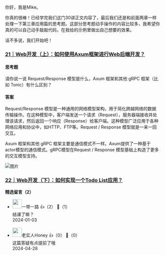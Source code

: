 你好，我是Mike。

你真的很棒！已经学完我们这门30讲正文内容了，最后我们还是和前面两章一样处理一下第三章应用篇的思考题。这部分思考题动手操作的内容比较多，我希望你真的可以自己动手敲敲代码，在我给的示例里做出自己想要的效果。

话不多说，我们开始吧！

### [21｜Web开发（上）：如何使用Axum框架进行Web后端开发？](https://time.geekbang.org/column/article/733433)

#### 思考题

请你说一说 Request/Response 模型是什么，Axum 框架和其他 gRPC 框架（比如 Tonic）有什么区别？

#### 答案

Request/Response 模型是一种通用的网络模型架构，用于简化跨越网络的数据传输操作。在这种模型中，客户端发送一个请求（Request），服务器端接收并处理该请求，然后返回一个响应（Response）给客户端。这种模型广泛应用于各种网络应用和协议中，如HTTP、FTP等。Request / Response 模型就是一来一回交互。

Axum 框架和其他 gRPC 框架主要是通信模式不一样。Axum提供了一种基于actor模型的通信模式。gRPC模型在Request / Response 模型基础上构造了更多的交互模型支持。

![图片](https://static001.geekbang.org/resource/image/b4/44/b4e98da3c970f3fe9217c0e506fdc244.png?wh=1556x524)

### [22｜Web开发（下）：如何实现一个Todo List应用？](https://time.geekbang.org/column/article/734130)
<div><strong>精选留言（2）</strong></div><ul>
<li><img src="https://static001.geekbang.org/account/avatar/00/18/ed/4d/7df516d5.jpg" width="30px"><span>一带一路</span> 👍（2） 💬（1）<div>结课了嘛？</div>2024-01-03</li><br/><li><img src="https://static001.geekbang.org/account/avatar/00/10/7d/4d/d98865b2.jpg" width="30px"><span>老实人Honey</span> 👍（0） 💬（0）<div>这篇答疑有点提前了哦</div>2024-04-28</li><br/>
</ul>